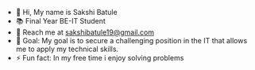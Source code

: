 - 👋 Hi, My name is Sakshi Batule
- 📚 Final Year BE-IT Student
- 📩 Reach me at sakshibatule19@gmail.com
- 🎯 Goal: My goal is to secure a challenging position in the IT that allows me to apply my technical skills.
- ⚡ Fun fact: In my free time i enjoy solving problems

<!---
sakshibatule19/sakshibatule19 is a ✨ special ✨ repository because its `README.md` (this file) appears on your GitHub profile.
You can click the Preview link to take a look at your changes.
--->
